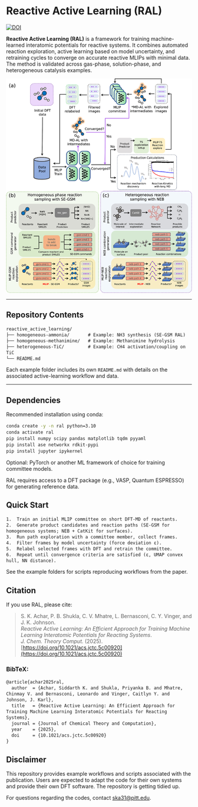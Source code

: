 # Reactive Active Learning (RAL)

[![DOI](https://img.shields.io/badge/DOI-10.1021%2Facs.jctc.5c00920-blue)](https://doi.org/10.1021/acs.jctc.5c00920)

**Reactive Active Learning (RAL)** is a framework for training machine-learned interatomic potentials for reactive systems. It combines automated reaction exploration, active learning based on model uncertainty, and retraining cycles to converge on accurate reactive MLIPs with minimal data. The method is validated across gas-phase, solution-phase, and heterogeneous catalysis examples.

![RAL schematic](images/images_large_ct5c00920_0001.jpeg)

---

## Repository Contents
```
reactive_active_learning/
├── homogeneous-ammonia/       # Example: NH3 synthesis (SE-GSM RAL)
├── homogeneous-methanimine/   # Example: Methanimine hydrolysis
├── heterogeneous-TiC/         # Example: CH4 activation/coupling on TiC
└── README.md
```

Each example folder includes its own `README.md` with details on the associated active-learning workflow and data.

---

## Dependencies

Recommended installation using conda:

```bash
conda create -y -n ral python=3.10
conda activate ral
pip install numpy scipy pandas matplotlib tqdm pyyaml
pip install ase networkx rdkit-pypi
pip install jupyter ipykernel
```
Optional: PyTorch or another ML framework of choice for training committee models.

RAL requires access to a DFT package (e.g., VASP, Quantum ESPRESSO) for generating reference data.

## Quick Start

	1.	Train an initial MLIP committee on short DFT-MD of reactants.
	2.	Generate product candidates and reaction paths (SE-GSM for homogeneous systems; NEB + CatKit for surfaces).
	3.	Run path exploration with a committee member, collect frames.
	4.	Filter frames by model uncertainty (force deviation ε).
	5.	Relabel selected frames with DFT and retrain the committee.
	6.	Repeat until convergence criteria are satisfied (ε, UMAP convex hull, NN distance).

See the example folders for scripts reproducing workflows from the paper.

## Citation

If you use RAL, please cite:

> S. K. Achar, P. B. Shukla, C. V. Mhatre, L. Bernasconi, C. Y. Vinger, and J. K. Johnson.  
> *Reactive Active Learning: An Efficient Approach for Training Machine Learning Interatomic Potentials for Reacting Systems*.  
> *J. Chem. Theory Comput.* (2025). [https://doi.org/10.1021/acs.jctc.5c00920](https://doi.org/10.1021/acs.jctc.5c00920)

### BibTeX:
```
@article{achar2025ral,
  author  = {Achar, Siddarth K. and Shukla, Priyanka B. and Mhatre, Chinmay V. and Bernasconi, Leonardo and Vinger, Caitlyn Y. and Johnson, J. Karl},
  title   = {Reactive Active Learning: An Efficient Approach for Training Machine Learning Interatomic Potentials for Reacting Systems},
  journal = {Journal of Chemical Theory and Computation},
  year    = {2025},
  doi     = {10.1021/acs.jctc.5c00920}
}
```

## Disclaimer

This repository provides example workflows and scripts associated with the publication. Users are expected to adapt the code for their own systems and provide their own DFT software. The repository is getting tidied up.

For questions regarding the codes, contact ska31@pitt.edu.
